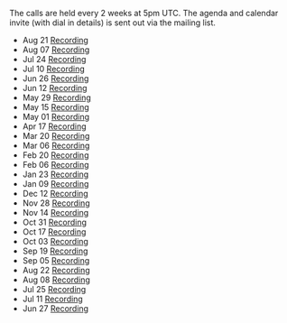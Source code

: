 <html>
<p>The calls are held every 2 weeks at 5pm UTC. The agenda and calendar invite (with dial in details) is sent out via the mailing list.</p>
         <ul class="list-group">
          <li class="list-group-item">
            <span class="label label-default label-pill float-right">Aug 21</span>
            <a target="_blank" href="https://coil.zoom.us/recording/share/QrZN4yttqn2Xj6ajeH6BPMDmPU68ODxBOOSA6eEttpCwIumekTziMw">Recording</a>
          </li>
          <li class="list-group-item">
            <span class="label label-default label-pill float-right">Aug 07</span>
            <a target="_blank" href="https://coil.zoom.us/recording/share/6zM1VKlXrAyMDmEmoZGqyX4poseBfy87vPq052DCfS6wIumekTziMw">Recording</a>
          </li>
          <li class="list-group-item">
            <span class="label label-default label-pill float-right">Jul 24</span>
            <a target="_blank" href="https://coil.zoom.us/recording/share/95qdwY7Xh-2M_qp78nSpg0OS9qCuzVfEfyXmm8NurPmwIumekTziMw">Recording</a>
          </li>
          <li class="list-group-item">
            <span class="label label-default label-pill float-right">Jul 10</span>
            <a target="_blank" href="https://coil.zoom.us/recording/share/tjgRR0GL_07QSDAbglTS91-u3iQE7SkY4t7CQaS0nBuwIumekTziMw">Recording</a>
          </li>
          <li class="list-group-item">
            <span class="label label-default label-pill float-right">Jun 26</span>
            <a target="_blank" href="https://coil.zoom.us/recording/share/4EcVyDo06j8Xpt9Rdiq-yaA6qVoz7uthrXd6AfQrNpywIumekTziMw">Recording</a>
          </li>
          <li class="list-group-item">
            <span class="label label-default label-pill float-right">Jun 12</span>
            <a target="_blank" href="https://coil.zoom.us/recording/share/RqQaIyhJUxfEX2H_NGh-MP0d8mdMGl2Zb6hiyZPR3I6wIumekTziMw">Recording</a>
          </li>
          <li class="list-group-item">
            <span class="label label-default label-pill float-right">May 29</span>
            <a target="_blank" href="https://coil.zoom.us/recording/share/bp54n4CvNaqoS2s9cDqRaOE2i2pS-t0nxxkZuHpRu9WwIumekTziMw">Recording</a>
          </li>
          <li class="list-group-item">
            <span class="label label-default label-pill float-right">May 15</span>
            <a target="_blank" href="https://coil.zoom.us/recording/share/3al41BgVulbWco52k4KToidI7Dkz5PIJoJJLOl0B3lewIumekTziMw">Recording</a>
          </li>
          <li class="list-group-item">
            <span class="label label-default label-pill float-right">May 01</span>
            <a target="_blank" href="https://coil.zoom.us/recording/share/OvgVNMpWb17dr5mm_KSpSkKld5bbIIbSD-04UbYFjds">Recording</a>
          </li>
          <li class="list-group-item">
            <span class="label label-default label-pill float-right">Apr 17</span>
            <a target="_blank" href="https://zoom.us/recording/share/ArNv_SjzWaDI2KVsKHmEE4KdBt89wDH13M_j2fiMHTewIumekTziMw">Recording</a>
          </li>
          <li class="list-group-item">
            <span class="label label-default label-pill float-right">Mar 20</span>
            <a target="_blank" href="https://zoom.us/recording/share/0-3SLfxKhMAUIdsWYSxz9kJk2G0R-XleSK5jeZZpbFCwIumekTziMw">Recording</a>
          </li>
          <li class="list-group-item">
            <span class="label label-default label-pill float-right">Mar 06</span>
            <a target="_blank" href="https://zoom.us/recording/share/zDteNpGUAyfEIv1xqYL8SLowCstFFor6O9rz6tXzgHmwIumekTziMw">Recording</a>
          </li>
          <li class="list-group-item">
            <span class="label label-default label-pill float-right">Feb 20</span>
            <a target="_blank" href="https://zoom.us/recording/share/von0OqMRTUweYKxHuncSlzwxUDVYgTc2zAAVvY01oI6wIumekTziMw">Recording</a>
          </li>
          <li class="list-group-item">
            <span class="label label-default label-pill float-right">Feb 06</span>
            <a target="_blank" href="https://zoom.us/recording/share/BmNA-zr4lqdcEJs0ZIwruIU3UUHzSKjGLIOBqLTAIp6wIumekTziMw">Recording</a>
          </li>
          <li class="list-group-item">
            <span class="label label-default label-pill float-right">Jan 23</span>
            <a target="_blank" href="https://zoom.us/recording/share/x25jMK-ngHk_WEPkKgL6DhZGCHLVD2hcOJx-bj0ljy-wIumekTziMw">Recording</a>
          </li>
          <li class="list-group-item">
            <span class="label label-default label-pill float-right">Jan 09</span>
            <a target="_blank" href="https://zoom.us/recording/share/pUigyGTYN8srZ96vxBUFicUDd9Qw7IfTuSlG0NzqvfiwIumekTziMw">Recording</a>
          </li>
          <li class="list-group-item">
            <span class="label label-default label-pill float-right">Dec 12</span>
            <a target="_blank" href="https://zoom.us/recording/share/XVz322etK45__4v3KLkt7KXpjP2jiiYGJGYl711d_M2wIumekTziMw">Recording</a>
          </li>
          <li class="list-group-item">
            <span class="label label-default label-pill float-right">Nov 28</span>
            <a target="_blank" href="https://zoom.us/recording/share/bFiZMxgg_fTN7-5iY895VGkw7B0DSpEFjXVrvD9E5vw">Recording</a>
          </li>
          <li class="list-group-item">
            <span class="label label-default label-pill float-right">Nov 14</span>
            <a target="_blank" href="https://zoom.us/recording/share/Xwi8rzmSIwIpfPMqTpWsO8I6bRx6A2O2dCF64hFYIcmwIumekTziMw">Recording</a>
          </li>
          <li class="list-group-item">
            <span class="label label-default label-pill float-right">Oct 31</span>
            <a target="_blank" href="https://zoom.us/recording/share/sLhThBAx0XN3-0K_9bCOcQaKj5Lj8rJ4jTLVKiZmMW6wIumekTziMw">Recording</a>
          </li>
          <li class="list-group-item">
            <span class="label label-default label-pill float-right">Oct 17</span>
            <a target="_blank" href="https://zoom.us/recording/share/6neIw7_tC9blzHMIDtutWENcHYLybQBVh3C97a8p9F2wIumekTziMw">Recording</a>
          </li>
          <li class="list-group-item">
            <span class="label label-default label-pill float-right">Oct 03</span>
            <a target="_blank" href="https://zoom.us/recording/share/s_RKmhFkOxquXADGcmIKvK17iPMC5d0R5iRDUls715qwIumekTziMw">Recording</a>
          </li>
          <li class="list-group-item">
            <span class="label label-default label-pill float-right">Sep 19</span>
            <a target="_blank" href="https://zoom.us/recording/share/6j0yiK27V9MXtZJP3z5gEr1Pt0VO0ovxt6he5IWZTTewIumekTziMw">Recording</a>
          </li>
          <li class="list-group-item">
            <span class="label label-default label-pill float-right">Sep 05</span>
            <a target="_blank" href="https://zoom.us/recording/share/xtYyql309nOJrH9Bk0r48__8cN6Z1CIpJTFm_lL-i1OwIumekTziMw">Recording</a>
          </li>
          <li class="list-group-item">
            <span class="label label-default label-pill float-right">Aug 22</span>
            <a target="_blank" href="https://zoom.us/recording/share/m1ji-9WoDLezGWHTGs2BMQsE8Qa-mM6e3Ho4u1csauOwIumekTziMw">Recording</a>
          </li>
          <li class="list-group-item">
            <span class="label label-default label-pill float-right">Aug 08</span>
            <a target="_blank" href="https://zoom.us/recording/share/t31GNDVW-pPxwmisckWYRe2Q5zUe-MJzC7NLRbrpkuSwIumekTziMw">Recording</a>
          </li>
          <li class="list-group-item">
            <span class="label label-default label-pill float-right">Jul 25</span>
            <a target="_blank" href="https://zoom.us/recording/share/K-JoBhkHEOvBDTvj7-JMXcrRI5TBQ50YCWrG9YpGHpawIumekTziMw">Recording</a>
          </li>
          <li class="list-group-item">
            <span class="label label-default label-pill float-right">Jul 11</span>
            <a target="_blank" href="https://zoom.us/recording/share/c9ZNvHNBNQxELSYZnP5MVKmx2Ou-HwI5sPR721CmhBewIumekTziMw">Recording</a>
          </li>
          <li class="list-group-item">
            <span class="label label-default label-pill float-right">Jun 27</span>
            <a target="_blank" href="https://zoom.us/recording/share/lP4mv90IEkxKyunUB_euYi9lFd_PLTHI56WD8H_Nt6WwIumekTziMw">Recording</a>
          </li>
        </ul>
        </html>